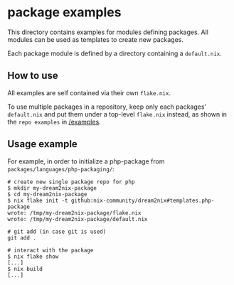 # package examples

This directory contains examples for modules defining packages.
All modules can be used as templates to create new packages.

Each package module is defined by a directory containing a `default.nix`.

## How to use

All examples are self contained via their own `flake.nix`.

To use multiple packages in a repository, keep only each packages' `default.nix` and put them under a top-level `flake.nix` instead, as shown in the `repo examples` in [/examples](../../examples).

## Usage example

For example, in order to initialize a php-package from `packages/languages/php-packaging/`:

```shellSession
# create new single package repo for php
$ mkdir my-dream2nix-package
$ cd my-dream2nix-package
$ nix flake init -t github:nix-community/dream2nix#templates.php-package
wrote: /tmp/my-dream2nix-package/flake.nix
wrote: /tmp/my-dream2nix-package/default.nix

# git add (in case git is used)
git add .

# interact with the package
$ nix flake show
[...]
$ nix build
[...]
```
